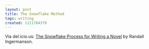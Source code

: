 ```yaml
---
layout: post
title: The Snowflake Method
tags: writing
created: 1111784379
---
```

Via del.icio.us:  [The Snowflake Process for Writing a Novel](http://www.rsingermanson.com/html/the_snowflake.html) by Randall Ingermanson.
